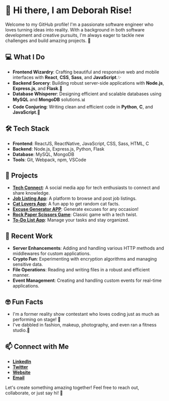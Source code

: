 # 👋 Hi there, I am Deborah Rise! 

Welcome to my GitHub profile! I'm a passionate software engineer who loves turning ideas into reality. With a background in both software development and creative pursuits, I'm always eager to tackle new challenges and build amazing projects. 🚀

## 💻 What I Do

- **Frontend Wizardry**: Crafting beautiful and responsive web and mobile interfaces with **React**, **CSS**, **Sass**, and **JavaScript**.✨
- **Backend Sorcery**: Building robust server-side applications with **Node.js**, **Express.js**, and **Flask**.🔧
- **Database Whisperer**: Designing efficient and scalable databases using **MySQL** and **MongoDB** solutions.📊
- **Code Conjuring**: Writing clean and efficient code in **Python**, **C**, and **JavaScript**.🐍

## 🛠️ Tech Stack

- **Frontend**: ReactJS, ReactNative, JavaScript, CSS, Sass, HTML, C
- **Backend**: Node.js, Express.js, Python, Flask
- **Database**: MySQL, MongoDB
- **Tools**: Git, Webpack, npm, VSCode

## 🚀 Projects

- **[Tech Connect](#)**: A social media app for tech enthusiasts to connect and share knowledge.
- **[Job Listing App](#)**: A platform to browse and post job listings.
- **[Cat Lovers App](#)**: A fun app to get random cat facts.
- **[Excuse Generator APP](#)**: Generate excuses for any occasion!
- **[Rock Paper Scissors Game](#)**: Classic game with a tech twist.
- **[To-Do List App](#)**: Manage your tasks and stay organized.

## 🔧 Recent Work

- **Server Enhancements**: Adding and handling various HTTP methods and middlewares for custom applications.
- **Crypto Fun**: Experimenting with encryption algorithms and managing sensitive data.
- **File Operations**: Reading and writing files in a robust and efficient manner.
- **Event Management**: Creating and handling custom events for real-time applications.

## 🤓 Fun Facts

- I'm a former reality show contestant who loves coding just as much as performing on stage! 🎤
- I've dabbled in fashion, makeup, photography, and even ran a fitness studio.💃

## 📫 Connect with Me

- **[LinkedIn](https://www.linkedin.com/in/deborahrise)**
- **[Twitter](https://twitter.com/iam_deborahrise)**
- **[Website](https://www.deborahrisetech.com)**
- **[Email](deborahrise247@gmail.com)**

Let's create something amazing together! Feel free to reach out, collaborate, or just say hi! 🌟
